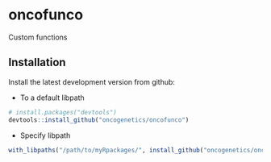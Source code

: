 # oncofunco
Custom functions

## Installation

Install the latest development version from github:

- To a default libpath
```R
# install.packages("devtools")
devtools::install_github("oncogenetics/oncofunco")
```

- Specify libpath
```R
with_libpaths("/path/to/myRpackages/", install_github("oncogenetics/oncofunco"))
```
